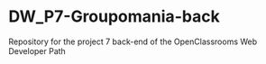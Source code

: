 # DW_P7-Groupomania-back
Repository for the project 7 back-end of the OpenClassrooms Web Developer Path

